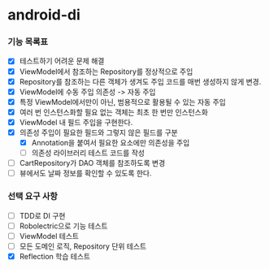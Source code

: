 # android-di

### 기능 목록표
- [x] 테스트하기 어려운 문제 해결
- [x] ViewModel에서 참조하는 Repository를 정상적으로 주입
- [x] Repository를 참조하는 다른 객체가 생겨도 주입 코드를 매번 생성하지 않게 변경.
- [x] ViewModel에 수동 주입 의존성 -> 자동 주입
- [x] 특정 ViewModel에서만이 아닌, 범용적으로 활용될 수 있는 자동 주입
- [x] 여러 번 인스턴스화할 필요 없는 객체는 최초 한 번만 인스턴스화
- [x] ViewModel 내 필드 주입을 구현한다.
- [x] 의존성 주입이 필요한 필드와 그렇지 않은 필드를 구분
  - [x] Annotation을 붙여서 필요한 요소에만 의존성을 주입
  - [ ] 의존성 라이브러리 테스트 코드를 작성
- [ ] CartRepository가 DAO 객체를 참조하도록 변경
- [ ] 뷰에서도 날짜 정보를 확인할 수 있도록 한다.

### 선택 요구 사항
- [ ] TDD로 DI 구현
- [ ] Robolectric으로 기능 테스트
- [ ] ViewModel 테스트
- [ ] 모든 도메인 로직, Repository 단위 테스트
- [x] Reflection 학습 테스트
